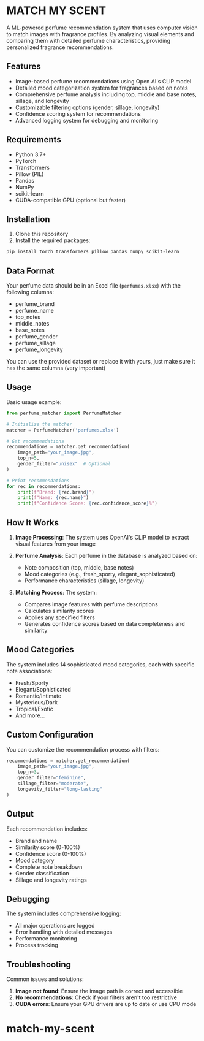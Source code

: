 # MATCH MY SCENT

A ML-powered perfume recommendation system that uses computer vision to match images with fragrance profiles. By analyzing visual elements and comparing them with detailed perfume characteristics, providing personalized fragrance recommendations.

## Features

- Image-based perfume recommendations using Open AI's CLIP model
- Detailed mood categorization system for fragrances based on notes
- Comprehensive perfume analysis including top, middle and base notes, sillage, and longevity
- Customizable filtering options (gender, sillage, longevity)
- Confidence scoring system for recommendations
- Advanced logging system for debugging and monitoring

## Requirements

- Python 3.7+
- PyTorch
- Transformers
- Pillow (PIL)
- Pandas
- NumPy
- scikit-learn
- CUDA-compatible GPU (optional but faster)

## Installation

1. Clone this repository
2. Install the required packages:
```bash
pip install torch transformers pillow pandas numpy scikit-learn
```

## Data Format

Your perfume data should be in an Excel file (`perfumes.xlsx`) with the following columns:
- perfume_brand
- perfume_name
- top_notes
- middle_notes
- base_notes
- perfume_gender
- perfume_sillage
- perfume_longevity

You can use the provided dataset or replace it with yours, just make sure it has the same columns (very important)

## Usage

Basic usage example:

```python
from perfume_matcher import PerfumeMatcher

# Initialize the matcher
matcher = PerfumeMatcher('perfumes.xlsx')

# Get recommendations
recommendations = matcher.get_recommendation(
    image_path="your_image.jpg",
    top_n=5,
    gender_filter="unisex"  # Optional
)

# Print recommendations
for rec in recommendations:
    print(f"Brand: {rec.brand}")
    print(f"Name: {rec.name}")
    print(f"Confidence Score: {rec.confidence_score}%")
```

## How It Works

1. **Image Processing**: The system uses OpenAI's CLIP model to extract visual features from your image

2. **Perfume Analysis**: Each perfume in the database is analyzed based on:
   - Note composition (top, middle, base notes)
   - Mood categories (e.g., fresh_sporty, elegant_sophisticated)
   - Performance characteristics (sillage, longevity)

3. **Matching Process**: The system:
   - Compares image features with perfume descriptions
   - Calculates similarity scores
   - Applies any specified filters
   - Generates confidence scores based on data completeness and similarity

## Mood Categories

The system includes 14 sophisticated mood categories, each with specific note associations:
- Fresh/Sporty
- Elegant/Sophisticated
- Romantic/Intimate
- Mysterious/Dark
- Tropical/Exotic
- And more...

## Custom Configuration

You can customize the recommendation process with filters:
```python
recommendations = matcher.get_recommendation(
    image_path="your_image.jpg",
    top_n=3,
    gender_filter="feminine",
    sillage_filter="moderate",
    longevity_filter="long-lasting"
)
```

## Output 

Each recommendation includes:
- Brand and name
- Similarity score (0-100%)
- Confidence score (0-100%)
- Mood category
- Complete note breakdown
- Gender classification
- Sillage and longevity ratings

## Debugging

The system includes comprehensive logging:
- All major operations are logged
- Error handling with detailed messages
- Performance monitoring
- Process tracking

## Troubleshooting

Common issues and solutions:
1. **Image not found**: Ensure the image path is correct and accessible
2. **No recommendations**: Check if your filters aren't too restrictive
3. **CUDA errors**: Ensure your GPU drivers are up to date or use CPU mode
# match-my-scent
